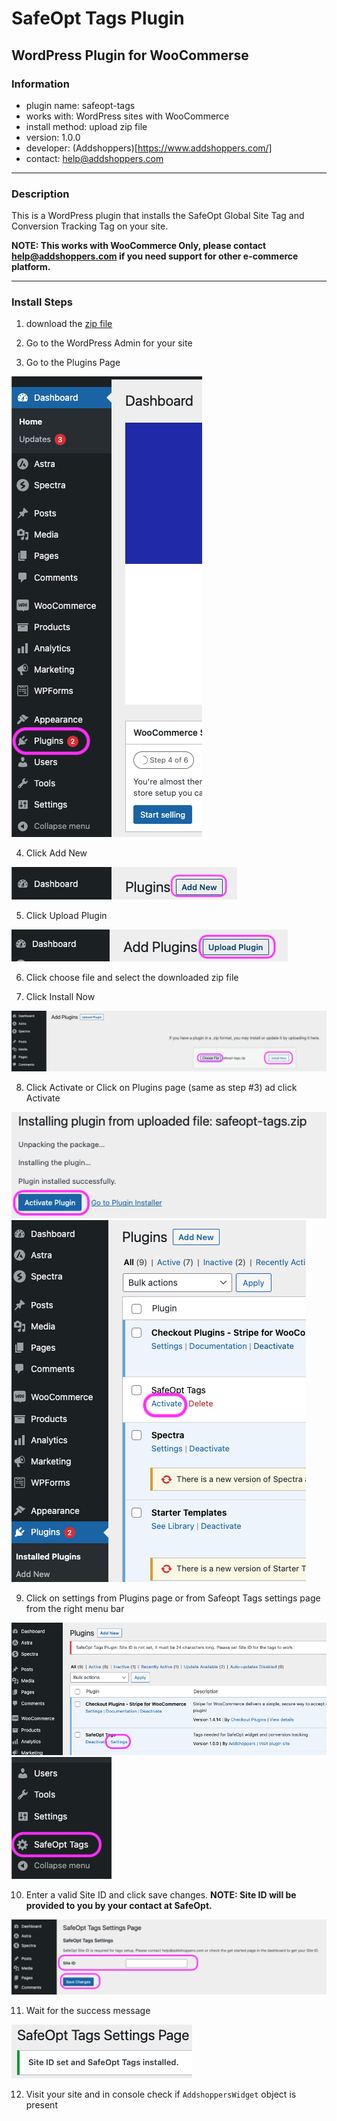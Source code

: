 # SafeOpt Tags Plugin
## WordPress Plugin for WooCommerse

### Information
- plugin name: safeopt-tags
- works with: WordPress sites with WooCommerce
- install method: upload zip file
- version: 1.0.0
- developer: (Addshoppers)[https://www.addshoppers.com/]
- contact: [help@addshoppers.com](mailto:help@addshoppers.com)

---

### Description
This is a WordPress plugin that installs the SafeOpt Global Site Tag and Conversion Tracking Tag on your site.  

**NOTE: This works with WooCommerce Only, please contact [help@addshoppers.com](mailto:help@addshoppers.com) if you need support for other e-commerce platform.**

---

### Install Steps

1. download the [zip file](safeopt-tags.zip)

2. Go to the WordPress Admin for your site

3. Go to the Plugins Page

![plugin.png](assets/plugin.png)

4. Click Add New 

![add_new.png](assets/add_new.png)

5. Click Upload Plugin

![upload_plugin.png](assets/upload_plugin.png)

6. Click choose file and select the downloaded zip file

7. Click Install Now

![install.png](assets/install.png)

8. Click Activate or Click on Plugins page (same as step #3) ad click Activate

![activate_plugin_1.png](assets/activate_plugin_1.png)
![activate_plugin_2.png](assets/activate_plugin_2.png)

9. Click on settings from Plugins page or from Safeopt Tags settings page from the right menu bar

![settings.png](assets/settings.png)
![settings_menu.png](assets/settings_menu.png)

10. Enter a valid Site ID and click save changes.  **NOTE: Site ID will be provided to you by your contact at SafeOpt.**

![site_id.png](assets/site_id.png)

11. Wait for the success message

![success.png](assets/success.png)

12. Visit your site and in console check if `AddshoppersWidget` object is present
